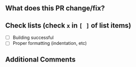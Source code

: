 <!-- Thank you for your contribution!  -->

## What does this PR change/fix?

<!-- Please write here -->

## Check lists (check `x` in `[ ]` of list items)

- [ ] Building successful
- [ ] Proper formatting (indentation, etc)

<!-- Please write here (add any other solutions / future goals) -->

## Additional Comments

<!-- Please write here or delete this section -->